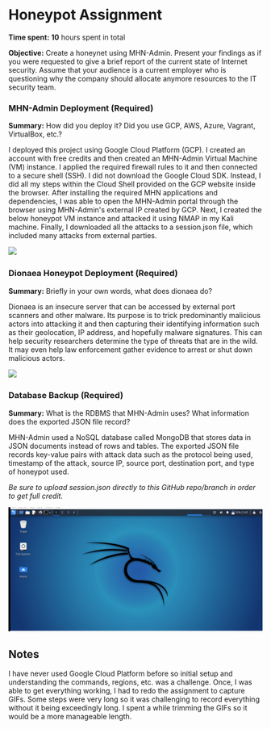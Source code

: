 # Honeypot Assignment

**Time spent:** **10** hours spent in total

**Objective:** Create a honeynet using MHN-Admin. Present your findings as if you were requested to give a brief report of the current state of Internet security. Assume that your audience is a current employer who is questioning why the company should allocate anymore resources to the IT security team.

### MHN-Admin Deployment (Required)

**Summary:** How did you deploy it? Did you use GCP, AWS, Azure, Vagrant, VirtualBox, etc.?

I deployed this project using Google Cloud Platform (GCP). I created an account with free credits and then created an MHN-Admin Virtual Machine (VM) instance. I applied the required firewall rules to it and then connected to a secure shell (SSH). I did not download the Google Cloud SDK. Instead, I did all my steps within the Cloud Shell provided on the GCP website inside the browser. After installing the required MHN applications and dependencies, I was able to open the MHN-Admin portal through the browser using MHN-Admin's external IP created by GCP. Next, I created the below honeypot VM instance and attacked it using NMAP in my Kali machine. Finally, I downloaded all the attacks to a session.json file, which included many attacks from external parties.

<img src="https://github.com/SLyubar/codepath_Unit10/blob/main/MHN_Admin_Deploy.gif">

### Dionaea Honeypot Deployment (Required)

**Summary:** Briefly in your own words, what does dionaea do?

Dionaea is an insecure server that can be accessed by external port scanners and other malware. Its purpose is to trick predominantly malicious actors into attacking it and then capturing their identifying information such as their geolocation, IP address, and hopefully malware signatures. This can help security researchers determine the type of threats that are in the wild. It may even help law enforcement gather evidence to arrest or shut down malicious actors.

<img src="https://github.com/SLyubar/codepath_Unit10/blob/main/Honeypot_Deploy.gif">

### Database Backup (Required) 

**Summary:** What is the RDBMS that MHN-Admin uses? What information does the exported JSON file record?

MHN-Admin used a NoSQL database called MongoDB that stores data in JSON documents instead of rows and tables. The exported JSON file records key-value pairs with attack data such as the protocol being used, timestamp of the attack, source IP, source port, destination port, and type of honeypot used.

*Be sure to upload session.json directly to this GitHub repo/branch in order to get full credit.*

<img src="https://github.com/SLyubar/codepath_Unit10/blob/main/Attack_Database.gif">

## Notes

I have never used Google Cloud Platform before so initial setup and understanding the commands, regions, etc. was a challenge. Once, I was able to get everything working, I had to redo the assignment to capture GIFs. Some steps were very long so it was challenging to record everything without it being exceedingly long. I spent a while trimming the GIFs so it would be a more manageable length.
